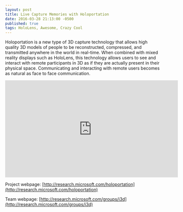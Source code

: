 ```yaml
---
layout: post
title: Live Capture Memories with Holoportation
date: 2016-03-28 21:13:00 -0500
published: true
tags: HoloLens, Awesome, Crazy Cool
---
```


Holoportation is a new type of 3D capture technology that allows high quality 3D models of people to be reconstructed, compressed, and transmitted anywhere in the world in real-time. When combined with mixed reality displays such as HoloLens, this technology allows users to see and interact with remote participants in 3D as if they are actually present in their physical space. Communicating and interacting with remote users becomes as natural as face to face communication.

<iframe width="560" height="315" src="https://www.youtube.com/embed/7d59O6cfaM0" frameborder="0" allowfullscreen></iframe>

Project webpage: [http://research.microsoft.com/holoportation](http://research.microsoft.com/holoportation)

Team webpage: [http://research.microsoft.com/groups/i3d](http://research.microsoft.com/groups/i3d)
